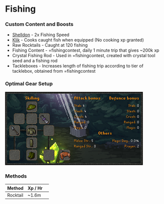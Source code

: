 # Fishing

### Custom Content and Boosts

* [Shelldon](https://bso-wiki.oldschool.gg/custom-items/pets) - 2x Fishing Speed
* [Klik](../custom-items/pets.md#miscellaneous-pets) - Cooks caught fish when equipped (No cooking xp granted)
* Raw Rocktails - Caught at 120 fishing
* Fishing Content - =fishingcontest, daily 1 minute trip that gives \~200k xp
* Crystal Fishing Rod - Used in =fishingcontest, created with crystal tool seed and a fishing rod
* Tackleboxes - Increases length of fishing trip according to tier of tacklebox, obtained from =fishingcontest

### Optimal Gear Setup

![](<../.gitbook/assets/image (11).png>)

### Methods

| Method   | Xp / Hr |   |
| -------- | ------- | - |
| Rocktail | \~1.6m  |   |
